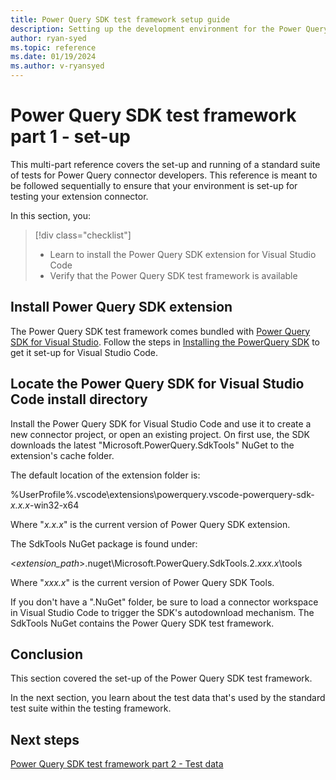 ```yaml
---
title: Power Query SDK test framework setup guide
description: Setting up the development environment for the Power Query SDK test framework
author: ryan-syed
ms.topic: reference
ms.date: 01/19/2024
ms.author: v-ryansyed
---
```


# Power Query SDK test framework part 1 - set-up

This multi-part reference covers the set-up and running of a standard suite of tests for Power Query connector developers. This reference is meant to be followed sequentially to ensure that your environment is set-up for testing your extension connector.

In this section, you:

> [!div class="checklist"]
>
> * Learn to install the Power Query SDK extension for Visual Studio Code
> * Verify that the Power Query SDK test framework is available

## Install Power Query SDK extension

The Power Query SDK test framework comes bundled with [Power Query SDK for Visual Studio](https://aka.ms/powerquerysdk). Follow the steps in [Installing the PowerQuery SDK](./../install-sdk.md#installing-the-power-query-sdk) to get it set-up for Visual Studio Code.

## Locate the Power Query SDK for Visual Studio Code install directory

Install the Power Query SDK for Visual Studio Code and use it to create a new connector project, or open an existing project. On first use, the SDK downloads the latest "Microsoft.PowerQuery.SdkTools" NuGet to the extension's cache folder.

The default location of the extension folder is:

%UserProfile%\.vscode\extensions\powerquery.vscode-powerquery-sdk-*x.x.x*-win32-x64

Where "*x.x.x*" is the current version of Power Query SDK extension.

The SdkTools NuGet package is found under:

\<*extension_path*>\.nuget\Microsoft.PowerQuery.SdkTools.2.*xxx.x*\tools

Where "*xxx.x*" is the current version of Power Query SDK Tools.

If you don't have a ".NuGet" folder, be sure to load a connector workspace in Visual Studio Code to trigger the SDK's autodownload mechanism. The SdkTools NuGet contains the Power Query SDK test framework.

## Conclusion

This section covered the set-up of the Power Query SDK test framework.

In the next section, you learn about the test data that's used by the standard test suite within the testing framework.

## Next steps

[Power Query SDK test framework part 2 - Test data](./2-data.md)
